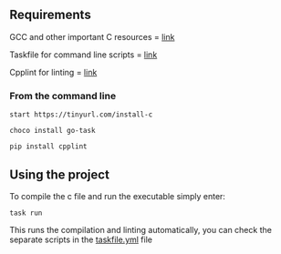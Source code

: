 ## Requirements

GCC and other important C resources = [link](https://installc.org/)

Taskfile for command line scripts = [link](https://taskfile.dev/installation/)

Cpplint for linting = [link](https://github.com/cpplint/cpplint?tab=readme-ov-file#installation)

### From the command line

    start https://tinyurl.com/install-c

    choco install go-task

    pip install cpplint

## Using the project

To compile the c file and run the executable simply enter:

    task run

This runs the compilation and linting automatically, you can check the separate scripts in the [taskfile.yml]("https://github.com/jakewdr/taskfile-cpplint-gcc-windows/blob/main/taskfile.yml") file
